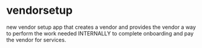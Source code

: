 # vendorsetup
new vendor setup app that creates a vendor and provides the vendor a way to perform the work needed INTERNALLY to complete onboarding and pay the vendor for services.
